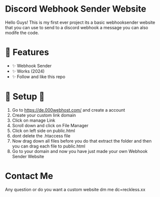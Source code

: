 # Discord Webhook Sender Website

Hello Guys! This is my first ever project its a basic webhooksender website that you can use to send to a discord webhook a message you can also modife the code.

# 🌟 Features
- ✨ Webhook Sender 
- ✨ Works (2024)
- ✨ Follow and like this repo
  
# 🚀 Setup 🚀

1. Go to https://de.000webhost.com/ and create a account
2. Create your custom link domain
3. Click on manage Link
4. Scroll down and click on File Manager
5. Click on left side on public.html
6. dont delete the .htaccess file
7. Now drag down all files before you do that extract the folder and then you can drag each file to public.html
8. Go to your domain and now you have just made your own Webhook Sender Website


# Contact Me
Any question or do you want a custom website dm me
dc=reckless.xx

